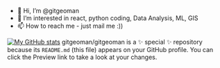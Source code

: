- 👋 Hi, I’m @gitgeoman
- 👀 I’m interested in react, python coding, Data Analysis, ML, GIS
- 📫 How to reach me - just mail me :))





[![My GitHub stats](https://github-readme-stats.vercel.app/api?username=gitgeoman)](https://github.com/gitgeoman/github-readme-stats)
gitgeoman/gitgeoman is a ✨ special ✨ repository because its `README.md` (this file) appears on your GitHub profile.
You can click the Preview link to take a look at your changes.



